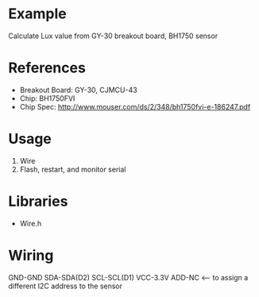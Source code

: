 # Example
Calculate Lux value from GY-30 breakout board, BH1750 sensor

# References
* Breakout Board: GY-30, CJMCU-43
* Chip:           BH1750FVI
* Chip Spec:      http://www.mouser.com/ds/2/348/bh1750fvi-e-186247.pdf

# Usage
1. Wire
2. Flash, restart, and monitor serial

# Libraries
- Wire.h

# Wiring
GND-GND
SDA-SDA(D2)
SCL-SCL(D1)
VCC-3.3V
ADD-NC <-- to assign a different I2C address to the sensor
